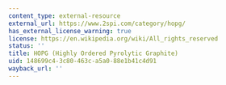 ```yaml
---
content_type: external-resource
external_url: https://www.2spi.com/category/hopg/
has_external_license_warning: true
license: https://en.wikipedia.org/wiki/All_rights_reserved
status: ''
title: HOPG (Highly Ordered Pyrolytic Graphite)
uid: 148699c4-3c80-463c-a5a0-88e1b41c4d91
wayback_url: ''
---
```

